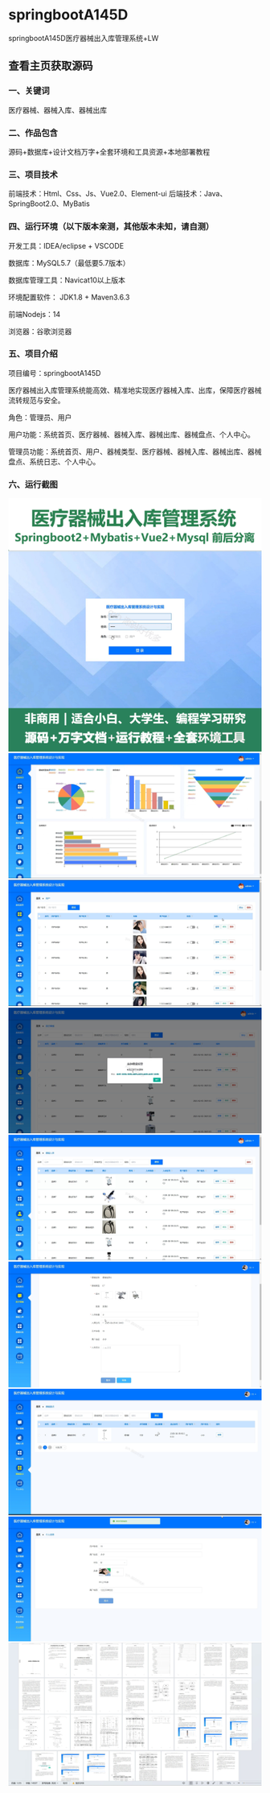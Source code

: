 # springbootA145D
springbootA145D医疗器械出入库管理系统+LW
 
## 查看主页获取源码

### 一、关键词
医疗器械、器械入库、器械出库

### 二、作品包含
源码+数据库+设计文档万字+全套环境和工具资源+本地部署教程

### 三、项目技术
前端技术：Html、Css、Js、Vue2.0、Element-ui 
后端技术：Java、SpringBoot2.0、MyBatis

### 四、运行环境（以下版本亲测，其他版本未知，请自测）
开发工具：IDEA/eclipse  + VSCODE

数据库：MySQL5.7（最低要5.7版本）

数据库管理工具：Navicat10以上版本

环境配置软件： JDK1.8 + Maven3.6.3

前端Nodejs：14

浏览器：谷歌浏览器

### 五、项目介绍
项目编号：springbootA145D

医疗器械出入库管理系统能高效、精准地实现医疗器械入库、出库，保障医疗器械流转规范与安全。

角色：管理员、用户

用户功能：系统首页、医疗器械、器械入库、器械出库、器械盘点、个人中心。

管理员功能：系统首页、用户、器械类型、医疗器械、器械入库、器械出库、器械盘点、系统日志、个人中心。

### 六、运行截图
![cover.png](./cover.png)
![1.png](./1.png)
![2.png](./2.png)
![3.png](./3.png)
![4.png](./4.png)
![5.png](./5.png)
![6.png](./6.png)
![7.png](./7.png)
![8.png](./8.png)
